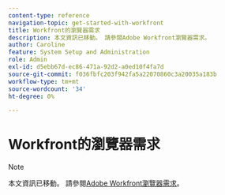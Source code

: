 ```yaml
---
content-type: reference
navigation-topic: get-started-with-workfront
title: Workfront的瀏覽器需求
description: 本文資訊已移動。 請參閱Adobe Workfront瀏覽器需求。
author: Caroline
feature: System Setup and Administration
role: Admin
exl-id: d5ebb67d-ec86-471a-92d2-a0ed10f4fa7d
source-git-commit: f036fbfc203f942fa5a22070860c3a20035a183b
workflow-type: tm+mt
source-wordcount: '34'
ht-degree: 0%

---
```


# Workfront的瀏覽器需求

>[!NOTE]
>
>本文資訊已移動。 請參閱[Adobe Workfront瀏覽器需求](../../workfront-basics/workfront-browser-requirements.md)。
